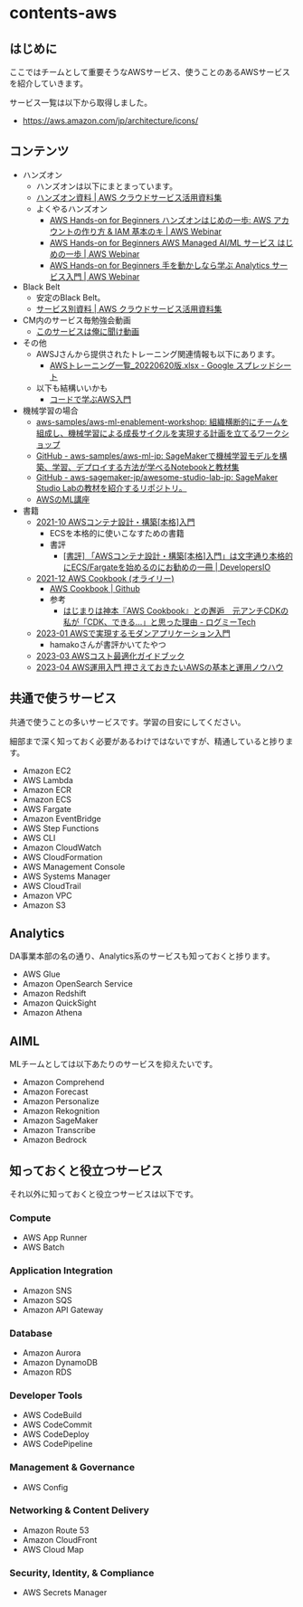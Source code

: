 # contents-aws

## はじめに

ここではチームとして重要そうなAWSサービス、使うことのあるAWSサービスを紹介していきます。

サービス一覧は以下から取得しました。

- https://aws.amazon.com/jp/architecture/icons/

## コンテンツ

- ハンズオン
  - ハンズオンは以下にまとまっています。
  - [ハンズオン資料 | AWS クラウドサービス活用資料集](https://aws.amazon.com/jp/events/aws-event-resource/hands-on/)
  - よくやるハンズオン
    - [AWS Hands-on for Beginners ハンズオンはじめの一歩: AWS アカウントの作り方 & IAM 基本のキ | AWS Webinar](https://pages.awscloud.com/JAPAN-event-OE-Hands-on-for-Beginners-1st-Step-2022-reg-event.html?trk=aws_introduction_page)
    - [AWS Hands-on for Beginners AWS Managed AI/ML サービス はじめの一歩 | AWS Webinar](https://pages.awscloud.com/JAPAN-event-OE-Hands-on-for-Beginners-AIML-2022-reg-event.html?trk=aws_introduction_page)
    - [AWS Hands-on for Beginners 手を動かしなら学ぶ Analytics サービス入門 | AWS Webinar](https://pages.awscloud.com/JAPAN-event-OE-Hands-on-for-Beginners-Analytics-2022-reg-event.html?trk=aws_introduction_page)
- Black Belt
  - 安定のBlack Belt。
  - [サービス別資料 | AWS クラウドサービス活用資料集](https://aws.amazon.com/jp/events/aws-event-resource/archive/?cards.sort-by=item.additionalFields.SortDate&cards.sort-order=desc&awsf.tech-category=*all)
- CM内のサービス毎勉強会動画
  - [このサービスは俺に聞け動画](https://drive.google.com/drive/folders/185xJP0EITHtqra_OaP9Hmv6NKe-lGrkZ)
- その他
  - AWSJさんから提供されたトレーニング関連情報も以下にあります。
    - [AWSトレーニング一覧_20220620版.xlsx - Google スプレッドシート](https://docs.google.com/spreadsheets/d/1WxLtCoQoPxoiVFH7T-5VYWiZVhRGKymQ/edit#gid=491630880)
  - 以下も結構いいかも
    - [コードで学ぶAWS入門](https://tomomano.github.io/learn-aws-by-coding/)
- 機械学習の場合
  - [aws-samples/aws-ml-enablement-workshop: 組織横断的にチームを組成し、機械学習による成長サイクルを実現する計画を立てるワークショップ](https://github.com/aws-samples/aws-ml-enablement-workshop)
  - [GitHub - aws-samples/aws-ml-jp: SageMakerで機械学習モデルを構築、学習、デプロイする方法が学べるNotebookと教材集](https://github.com/aws-samples/aws-ml-jp)
  - [GitHub - aws-sagemaker-jp/awesome-studio-lab-jp: SageMaker Studio Labの教材を紹介するリポジトリ。](https://github.com/aws-sagemaker-jp/awesome-studio-lab-jp)
  - [AWSのML講座](https://www.youtube.com/channel/UC12LqyqTQYbXatYS9AA7Nuw/playlists)
- 書籍
  - [2021-10 AWSコンテナ設計・構築[本格]入門](https://www.amazon.co.jp/dp/4815607656)
    - ECSを本格的に使いこなすための書籍
    - 書評
      - [[書評] 「AWSコンテナ設計・構築[本格]入門」は文字通り本格的にECS/Fargateを始めるのにお勧めの一冊 | DevelopersIO](https://dev.classmethod.jp/articles/bookreview-introduction-guide-aws-container-design-and-construction/)
  - [2021-12 AWS Cookbook (オライリー)](https://www.amazon.co.jp/dp/1492092606)
    - [AWS Cookbook | Github](https://github.com/AWSCookbook)
    - 参考
      - [はじまりは神本『AWS Cookbook』との邂逅　元アンチCDKの私が「CDK、できる…」と思った理由 - ログミーTech](https://logmi.jp/tech/articles/326643)
  - [2023-01 AWSで実現するモダンアプリケーション入門](https://www.amazon.co.jp/dp/4297133261)
    - hamakoさんが書評かいてたやつ
  - [2023-03 AWSコスト最適化ガイドブック](https://www.amazon.co.jp/dp/B0BYC5H9G8)
  - [2023-04 AWS運用入門 押さえておきたいAWSの基本と運用ノウハウ](https://www.amazon.co.jp/dp/4815615497)

## 共通で使うサービス

共通で使うことの多いサービスです。学習の目安にしてください。

細部まで深く知っておく必要があるわけではないですが、精通していると捗ります。

- Amazon EC2
- AWS Lambda
- Amazon ECR
- Amazon ECS
- AWS Fargate
- Amazon EventBridge
- AWS Step Functions
- AWS CLI
- Amazon CloudWatch
- AWS CloudFormation
- AWS Management Console
- AWS Systems Manager
- AWS CloudTrail
- Amazon VPC
- Amazon S3

## Analytics

DA事業本部の名の通り、Analytics系のサービスも知っておくと捗ります。

- AWS Glue
- Amazon OpenSearch Service
- Amazon Redshift
- Amazon QuickSight
- Amazon Athena

## AIML

MLチームとしては以下あたりのサービスを抑えたいです。

- Amazon Comprehend
- Amazon Forecast
- Amazon Personalize
- Amazon Rekognition
- Amazon SageMaker
- Amazon Transcribe
- Amazon Bedrock

## 知っておくと役立つサービス

それ以外に知っておくと役立つサービスは以下です。

### Compute

- AWS App Runner
- AWS Batch

### Application Integration

- Amazon SNS
- Amazon SQS
- Amazon API Gateway

### Database

- Amazon Aurora
- Amazon DynamoDB
- Amazon RDS

### Developer Tools

- AWS CodeBuild
- AWS CodeCommit
- AWS CodeDeploy
- AWS CodePipeline

### Management & Governance

- AWS Config

### Networking & Content Delivery

- Amazon Route 53
- Amazon CloudFront
- AWS Cloud Map

### Security, Identity, & Compliance

- AWS Secrets Manager